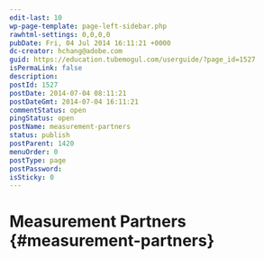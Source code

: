 ```yaml
---
edit-last: 10
wp-page-template: page-left-sidebar.php
rawhtml-settings: 0,0,0,0
pubDate: Fri, 04 Jul 2014 16:11:21 +0000
dc-creator: hchang@adobe.com
guid: https://education.tubemogul.com/userguide/?page_id=1527
isPermaLink: false
description: 
postId: 1527
postDate: 2014-07-04 08:11:21
postDateGmt: 2014-07-04 16:11:21
commentStatus: open
pingStatus: open
postName: measurement-partners
status: publish
postParent: 1420
menuOrder: 0
postType: page
postPassword: 
isSticky: 0
---
```


# Measurement Partners {#measurement-partners}

